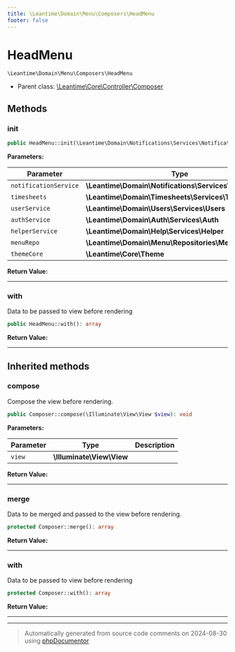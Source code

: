 ```yaml
---
title: \Leantime\Domain\Menu\Composers\HeadMenu
footer: false
---
```


# HeadMenu




`\Leantime\Domain\Menu\Composers\HeadMenu`

* Parent class: [\Leantime\Core\Controller\Composer](../../../Core/Controller/Composer.md)



## Methods

### init



```php
public HeadMenu::init(\Leantime\Domain\Notifications\Services\Notifications $notificationService, \Leantime\Domain\Timesheets\Services\Timesheets $timesheets, \Leantime\Domain\Users\Services\Users $userService, \Leantime\Domain\Auth\Services\Auth $authService, \Leantime\Domain\Help\Services\Helper $helperService, \Leantime\Domain\Menu\Repositories\Menu $menuRepo, \Leantime\Core\Theme $themeCore): void
```








**Parameters:**

| Parameter | Type | Description |
|-----------|------|-------------|
| `notificationService` | **\Leantime\Domain\Notifications\Services\Notifications** |  |
| `timesheets` | **\Leantime\Domain\Timesheets\Services\Timesheets** |  |
| `userService` | **\Leantime\Domain\Users\Services\Users** |  |
| `authService` | **\Leantime\Domain\Auth\Services\Auth** |  |
| `helperService` | **\Leantime\Domain\Help\Services\Helper** |  |
| `menuRepo` | **\Leantime\Domain\Menu\Repositories\Menu** |  |
| `themeCore` | **\Leantime\Core\Theme** |  |


**Return Value:**





---
### with

Data to be passed to view before rendering

```php
public HeadMenu::with(): array
```









**Return Value:**





---


## Inherited methods

### compose

Compose the view before rendering.

```php
public Composer::compose(\Illuminate\View\View $view): void
```








**Parameters:**

| Parameter | Type | Description |
|-----------|------|-------------|
| `view` | **\Illuminate\View\View** |  |


**Return Value:**





---
### merge

Data to be merged and passed to the view before rendering.

```php
protected Composer::merge(): array
```









**Return Value:**





---
### with

Data to be passed to view before rendering

```php
protected Composer::with(): array
```









**Return Value:**





---


---
> Automatically generated from source code comments on 2024-08-30 using [phpDocumentor](http://www.phpdoc.org/)
